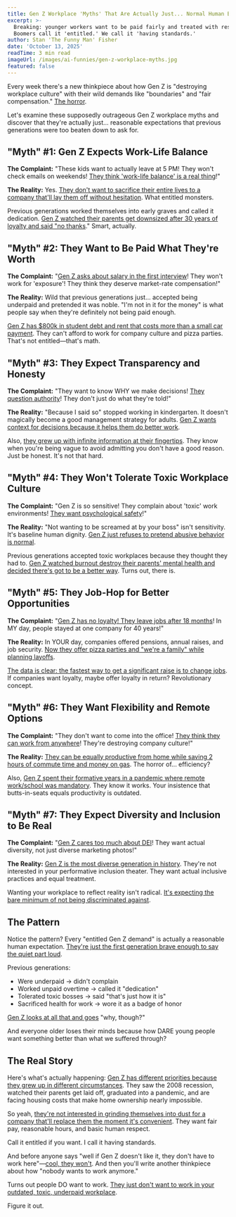 ```yaml
---
title: Gen Z Workplace 'Myths' That Are Actually Just... Normal Human Behavior
excerpt: >-
  Breaking: younger workers want to be paid fairly and treated with respect.
  Boomers call it 'entitled.' We call it 'having standards.'
author: Stan 'The Funny Man' Fisher
date: 'October 13, 2025'
readTime: 3 min read
imageUrl: /images/ai-funnies/gen-z-workplace-myths.jpg
featured: false
---
```


Every week there's a new thinkpiece about how Gen Z is "destroying workplace culture" with their wild demands like "boundaries" and "fair compensation." [The horror](https://www.shrm.org/topics-tools/news/managing-millennials-gen-z/gen-z-workplace-expectations-reality).

Let's examine these supposedly outrageous Gen Z workplace myths and discover that they're actually just... reasonable expectations that previous generations were too beaten down to ask for.

## "Myth" #1: Gen Z Expects Work-Life Balance

**The Complaint:** "These kids want to actually leave at 5 PM! They won't check emails on weekends! [They think 'work-life balance' is a real thing](https://www.linkedin.com/business/talent/blog/talent-management/gen-z-work-life-balance)!"

**The Reality:** Yes. [They don't want to sacrifice their entire lives to a company that'll lay them off without hesitation](https://www.shrm.org/topics-tools/news/managing-millennials-gen-z/gen-z-job-loyalty-expectations). What entitled monsters.

Previous generations worked themselves into early graves and called it dedication. [Gen Z watched their parents get downsized after 30 years of loyalty and said "no thanks](https://www.forbes.com/sites/forbeshumanresourcescouncil/2024/11/15/why-gen-z-doesnt-trust-employers/)." Smart, actually.

## "Myth" #2: They Want to Be Paid What They're Worth

**The Complaint:** "[Gen Z asks about salary in the first interview](https://www.shrm.org/topics-tools/news/managing-millennials-gen-z/gen-z-salary-transparency)! They won't work for 'exposure'! They think they deserve market-rate compensation!"

**The Reality:** Wild that previous generations just... accepted being underpaid and pretended it was noble. "I'm not in it for the money" is what people say when they're definitely not being paid enough.

[Gen Z has $800k in student debt and rent that costs more than a small car payment](https://www.forbes.com/sites/zengernews/2024/09/18/gen-z-financial-stress-study/). They can't afford to work for company culture and pizza parties. That's not entitled—that's math.

## "Myth" #3: They Expect Transparency and Honesty

**The Complaint:** "They want to know WHY we make decisions! [They question authority](https://www.shrm.org/topics-tools/news/managing-millennials-gen-z/managing-gen-z-questioning-leadership)! They don't just do what they're told!"

**The Reality:** "Because I said so" stopped working in kindergarten. It doesn't magically become a good management strategy for adults. [Gen Z wants context for decisions because it helps them do better work](https://www.linkedin.com/business/talent/blog/talent-management/gen-z-communication-preferences).

Also, [they grew up with infinite information at their fingertips](https://www.forbes.com/sites/forbeshumanresourcescouncil/2024/10/22/gen-z-information-expectations/). They know when you're being vague to avoid admitting you don't have a good reason. Just be honest. It's not that hard.

## "Myth" #4: They Won't Tolerate Toxic Workplace Culture

**The Complaint:** "Gen Z is so sensitive! They complain about 'toxic' work environments! [They want psychological safety](https://www.shrm.org/topics-tools/news/managing-millennials-gen-z/gen-z-psychological-safety-work)!"

**The Reality:** "Not wanting to be screamed at by your boss" isn't sensitivity. It's baseline human dignity. [Gen Z just refuses to pretend abusive behavior is normal](https://www.linkedin.com/business/talent/blog/talent-management/gen-z-toxic-workplace-tolerance).

Previous generations accepted toxic workplaces because they thought they had to. [Gen Z watched burnout destroy their parents' mental health and decided there's got to be a better way](https://www.forbes.com/sites/forbeshumanresourcescouncil/2024/09/25/gen-z-mental-health-awareness-work/). Turns out, there is.

## "Myth" #5: They Job-Hop for Better Opportunities

**The Complaint:** "[Gen Z has no loyalty! They leave jobs after 18 months](https://www.shrm.org/topics-tools/news/managing-millennials-gen-z/gen-z-job-tenure-statistics)! In MY day, people stayed at one company for 40 years!"

**The Reality:** In YOUR day, companies offered pensions, annual raises, and job security. [Now they offer pizza parties and "we're a family" while planning layoffs](https://www.linkedin.com/business/talent/blog/talent-strategy/company-loyalty-vs-compensation).

[The data is clear: the fastest way to get a significant raise is to change jobs](https://www.forbes.com/sites/forbeshumanresourcescouncil/2024/08/12/job-hopping-salary-increases-data/). If companies want loyalty, maybe offer loyalty in return? Revolutionary concept.

## "Myth" #6: They Want Flexibility and Remote Options

**The Complaint:** "They don't want to come into the office! [They think they can work from anywhere](https://www.shrm.org/topics-tools/news/managing-millennials-gen-z/gen-z-remote-work-preferences)! They're destroying company culture!"

**The Reality:** [They can be equally productive from home while saving 2 hours of commute time and money on gas](https://www.linkedin.com/business/talent/blog/talent-management/remote-work-productivity-data). The horror of... efficiency?

Also, [Gen Z spent their formative years in a pandemic where remote work/school was mandatory](https://www.forbes.com/sites/forbeshumanresourcescouncil/2024/10/05/pandemic-impact-gen-z-work-preferences/). They know it works. Your insistence that butts-in-seats equals productivity is outdated.

## "Myth" #7: They Expect Diversity and Inclusion to Be Real

**The Complaint:** "[Gen Z cares too much about DEI](https://www.shrm.org/topics-tools/news/managing-millennials-gen-z/gen-z-dei-expectations)! They want actual diversity, not just diverse marketing photos!"

**The Reality:** [Gen Z is the most diverse generation in history](https://www.pewresearch.org/social-trends/2020/05/14/on-the-cusp-of-adulthood-and-facing-an-uncertain-future-what-we-know-about-gen-z-so-far-2/). They're not interested in your performative inclusion theater. They want actual inclusive practices and equal treatment.

Wanting your workplace to reflect reality isn't radical. [It's expecting the bare minimum of not being discriminated against](https://www.forbes.com/sites/forbeshumanresourcescouncil/2024/11/28/gen-z-diversity-expectations-workplace/).

## The Pattern

Notice the pattern? Every "entitled Gen Z demand" is actually a reasonable human expectation. [They're just the first generation brave enough to say the quiet part loud](https://www.linkedin.com/business/talent/blog/talent-management/gen-z-workplace-expectations-honesty).

Previous generations:
- Were underpaid → didn't complain
- Worked unpaid overtime → called it "dedication"
- Tolerated toxic bosses → said "that's just how it is"
- Sacrificed health for work → wore it as a badge of honor

[Gen Z looks at all that and goes](https://www.shrm.org/topics-tools/news/managing-millennials-gen-z/what-employers-can-learn-gen-z) "why, though?"

And everyone older loses their minds because how DARE young people want something better than what we suffered through?

## The Real Story

Here's what's actually happening: [Gen Z has different priorities because they grew up in different circumstances](https://www.forbes.com/sites/forbeshumanresourcescouncil/2024/12/03/understanding-gen-z-workplace-values/). They saw the 2008 recession, watched their parents get laid off, graduated into a pandemic, and are facing housing costs that make home ownership nearly impossible.

So yeah, [they're not interested in grinding themselves into dust for a company that'll replace them the moment it's convenient](https://www.linkedin.com/business/talent/blog/talent-management/gen-z-career-motivations). They want fair pay, reasonable hours, and basic human respect.

Call it entitled if you want. I call it having standards.

And before anyone says "well if Gen Z doesn't like it, they don't have to work here"—[cool, they won't](https://www.shrm.org/topics-tools/news/talent-acquisition/gen-z-recruitment-challenges). And then you'll write another thinkpiece about how "nobody wants to work anymore."

Turns out people DO want to work. [They just don't want to work in your outdated, toxic, underpaid workplace](https://www.forbes.com/sites/forbeshumanresourcescouncil/2024/09/30/why-gen-z-rejects-toxic-work-culture/).

Figure it out.

